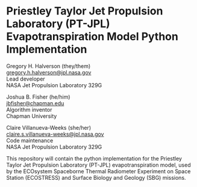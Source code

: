 # Priestley Taylor Jet Propulsion Laboratory (PT-JPL) Evapotranspiration Model Python Implementation

Gregory H. Halverson (they/them)<br>
[gregory.h.halverson@jpl.nasa.gov](mailto:gregory.h.halverson@jpl.nasa.gov)<br>
Lead developer<br>
NASA Jet Propulsion Laboratory 329G

Joshua B. Fisher (he/him)<br>
[jbfisher@chapman.edu](mailto:jbfisher@chapman.edu)<br>
Algorithm inventor<br>
Chapman University

Claire Villanueva-Weeks (she/her)<br>
[claire.s.villanueva-weeks@jpl.nasa.gov](mailto:claire.s.villanueva-weeks@jpl.nasa.gov)<br>
Code maintenance<br>
NASA Jet Propulsion Laboratory 329G

This repository will contain the python implementation for the Priestley Taylor Jet Propulsion Laboratory (PT-JPL) evapotranspiration model, used by the ECOsystem Spaceborne Thermal Radiometer Experiment on Space Station (ECOSTRESS) and Surface Biology and Geology (SBG) missions.
